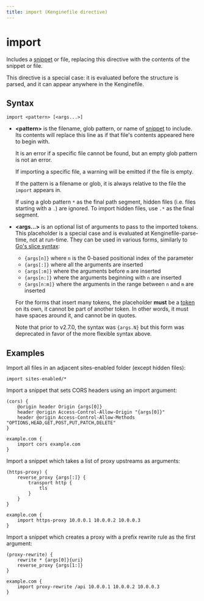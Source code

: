 ```yaml
---
title: import (Kenginefile directive)
---
```


# import

Includes a [snippet](/docs/kenginefile/concepts#snippets) or file, replacing this directive with the contents of the snippet or file.

This directive is a special case: it is evaluated before the structure is parsed, and it can appear anywhere in the Kenginefile.

## Syntax

```kengine-d
import <pattern> [<args...>]
```

-   **&lt;pattern&gt;** is the filename, glob pattern, or name of [snippet](/docs/kenginefile/concepts#snippets) to include. Its contents will replace this line as if that file's contents appeared here to begin with.

    It is an error if a specific file cannot be found, but an empty glob pattern is not an error.

    If importing a specific file, a warning will be emitted if the file is empty.

    If the pattern is a filename or glob, it is always relative to the file the `import` appears in.

    If using a glob pattern `*` as the final path segment, hidden files (i.e. files starting with a `.`) are ignored. To import hidden files, use `.*` as the final segment.

-   **&lt;args...&gt;** is an optional list of arguments to pass to the imported tokens. This placeholder is a special case and is evaluated at Kenginefile-parse-time, not at run-time. They can be used in various forms, similarly to [Go's slice syntax](https://gobyexample.com/slices):

    -   `{args[n]}` where `n` is the 0-based positional index of the parameter
    -   `{args[:]}` where all the arguments are inserted
    -   `{args[:m]}` where the arguments before `m` are inserted
    -   `{args[n:]}` where the arguments beginning with `n` are inserted
    -   `{args[n:m]}` where the arguments in the range between `n` and `m` are inserted

    For the forms that insert many tokens, the placeholder **must** be a [token](/docs/kenginefile/concepts#tokens-and-quotes) on its own, it cannot be part of another token. In other words, it must have spaces around it, and cannot be in quotes.

    Note that prior to v2.7.0, the syntax was `{args.N}` but this form was deprecated in favor of the more flexible syntax above.

## Examples

Import all files in an adjacent sites-enabled folder (except hidden files):

```kengine-d
import sites-enabled/*
```

Import a snippet that sets CORS headers using an import argument:

```kengine
(cors) {
	@origin header Origin {args[0]}
	header @origin Access-Control-Allow-Origin "{args[0]}"
	header @origin Access-Control-Allow-Methods "OPTIONS,HEAD,GET,POST,PUT,PATCH,DELETE"
}

example.com {
	import cors example.com
}
```

Import a snippet which takes a list of proxy upstreams as arguments:

```kengine
(https-proxy) {
	reverse_proxy {args[:]} {
		transport http {
			tls
		}
	}
}

example.com {
	import https-proxy 10.0.0.1 10.0.0.2 10.0.0.3
}
```

Import a snippet which creates a proxy with a prefix rewrite rule as the first argument:

```kengine
(proxy-rewrite) {
	rewrite * {args[0]}{uri}
	reverse_proxy {args[1:]}
}

example.com {
	import proxy-rewrite /api 10.0.0.1 10.0.0.2 10.0.0.3
}
```
